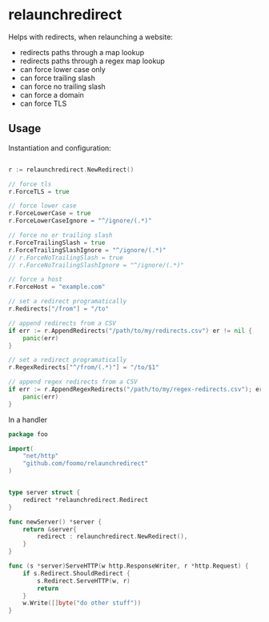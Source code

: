 # relaunchredirect

Helps with redirects, when relaunching a website:

- redirects paths through a map lookup
- redirects paths through a regex map lookup
- can force lower case only
- can force trailing slash
- can force no trailing slash
- can force a domain
- can force TLS

## Usage

Instantiation and configuration:

```go

r := relaunchredirect.NewRedirect()

// force tls
r.ForceTLS = true

// force lower case
r.ForceLowerCase = true
r.ForceLowerCaseIgnore = "^/ignore/(.*)"

// force no or trailing slash
r.ForceTrailingSlash = true
r.ForceTrailingSlashIgnore = "^/ignore/(.*)"
// r.ForceNoTrailingSlash = true
// r.ForceNoTrailingSlashIgnore = "^/ignore/(.*)"

// force a host
r.ForceHost = "example.com"

// set a redirect programatically
r.Redirects["/from"] = "/to"

// append redirects from a CSV
if err := r.AppendRedirects("/path/to/my/redirects.csv") er != nil {
	panic(err)
}

// set a redirect programatically
r.RegexRedirects["^/from/(.*)"] = "/to/$1"

// append regex redirects from a CSV
if err := r.AppendRegexRedirects("/path/to/my/regex-redirects.csv"); er != nil {
	panic(err)
}

```

In a handler

```go
package foo

import(
	"net/http"
	"github.com/foomo/relaunchredirect"
)


type server struct {
	redirect *relaunchredirect.Redirect
}

func newServer() *server {
	return &server{
		redirect : relaunchredirect.NewRedirect(),
	}
}

func (s *server)ServeHTTP(w http.ResponseWriter, r *http.Request) {
	if s.Redirect.ShouldRedirect {
		s.Redirect.ServeHTTP(w, r)
		return
	}
	w.Write([]byte("do other stuff"))
}

```

